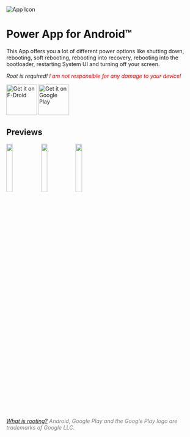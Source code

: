 ![App Icon](https://raw.githubusercontent.com/Domi04151309/Power-App-for-Android/master/app/src/main/res/mipmap-xxxhdpi/ic_launcher.png)
# Power App for Android™
This App offers you a lot of different power options like shutting down, rebooting, soft rebooting, rebooting into recovery, rebooting into the bootloader, restarting System UI and turning off your screen.

*Root is required!*
<i style="color:red;">I am not responsible for any damage to your device!</i>

[<img src="https://fdroid.gitlab.io/artwork/badge/get-it-on.png"
     alt="Get it on F-Droid"
     height="80">](https://f-droid.org/packages/io.github.domi04151309.powerapp/)
[<img src="https://play.google.com/intl/en_us/badges/images/generic/en-play-badge.png"
     alt="Get it on Google Play"
     height="80">](https://play.google.com/store/apps/details?id=io.github.domi04151309.powerapp)

## Previews
<img src="https://raw.githubusercontent.com/Domi04151309/Power-App-for-Android/master/preview.jpg" width="18%" /><img src="https://raw.githubusercontent.com/Domi04151309/Power-App-for-Android/master/preview2.jpg" width="18%" /><img src="https://raw.githubusercontent.com/Domi04151309/Power-App-for-Android/master/preview3.jpg" width="18%" />

*<a href="https://en.wikipedia.org/wiki/Rooting_(Android)">What is rooting?</a>*
<i style="color:gray;">Android, Google Play and the Google Play logo are trademarks of Google LLC.</i>
